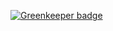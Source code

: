 
[![Greenkeeper badge](https://badges.greenkeeper.io/slikts/mru-is-better.svg)](https://greenkeeper.io/)

